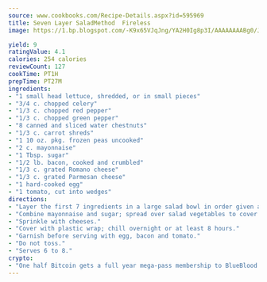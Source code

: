 ```yaml
---
source: www.cookbooks.com/Recipe-Details.aspx?id=595969
title: Seven Layer SaladMethod  Fireless  
image: https://1.bp.blogspot.com/-K9x65VJqJng/YA2H0Ig8p3I/AAAAAAAABg0/JRKr7ZzesxofwlGw6YudXad_aQn9BD52QCLcBGAsYHQ/s299/2.png

yield: 9
ratingValue: 4.1
calories: 254 calories
reviewCount: 127
cookTime: PT1H
prepTime: PT27M
ingredients:
- "1 small head lettuce, shredded, or in small pieces"
- "3/4 c. chopped celery"
- "1/3 c. chopped red pepper"
- "1/3 c. chopped green pepper"
- "8 canned and sliced water chestnuts"
- "1/3 c. carrot shreds"
- "1 10 oz. pkg. frozen peas uncooked"
- "2 c. mayonnaise"
- "1 Tbsp. sugar"
- "1/2 lb. bacon, cooked and crumbled"
- "1/3 c. grated Romano cheese"
- "1/3 c. grated Parmesan cheese"
- "1 hard-cooked egg"
- "1 tomato, cut into wedges"
directions:
- "Layer the first 7 ingredients in a large salad bowl in order given above."
- "Combine mayonnaise and sugar; spread over salad vegetables to cover."
- "Sprinkle with cheeses."
- "Cover with plastic wrap; chill overnight or at least 8 hours."
- "Garnish before serving with egg, bacon and tomato."
- "Do not toss."
- "Serves 6 to 8."
crypto:
- "One half Bitcoin gets a full year mega-pass membership to BlueBlood."
---
```

